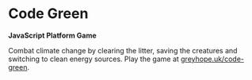 # Code Green
**JavaScript Platform Game**

Combat climate change by clearing the litter, saving the creatures and switching to clean energy sources.
Play the game at [greyhope.uk/code-green](https://greyhope.uk/code-green).
